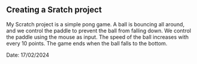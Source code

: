 ## Creating a Sratch project

My Scratch project is a simple pong game. A ball is bouncing all around, and we control the paddle to prevent the ball from falling down. We control the paddle using the mouse as input. The speed of the ball increases with every 10 points. The game ends when the ball falls to the bottom.

Date: 17/02/2024
